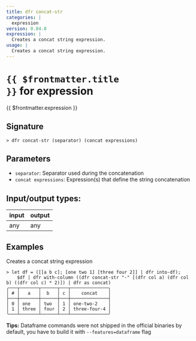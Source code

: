 ```yaml
---
title: dfr concat-str
categories: |
  expression
version: 0.84.0
expression: |
  Creates a concat string expression.
usage: |
  Creates a concat string expression.
---
```


# <code>{{ $frontmatter.title }}</code> for expression

<div class='command-title'>{{ $frontmatter.expression }}</div>

## Signature

```> dfr concat-str (separator) (concat expressions)```

## Parameters

 -  `separator`: Separator used during the concatenation
 -  `concat expressions`: Expression(s) that define the string concatenation


## Input/output types:

| input | output |
| ----- | ------ |
| any   | any    |

## Examples

Creates a concat string expression
```shell
> let df = ([[a b c]; [one two 1] [three four 2]] | dfr into-df);
    $df | dfr with-column ((dfr concat-str "-" [(dfr col a) (dfr col b) ((dfr col c) * 2)]) | dfr as concat)
╭───┬───────┬──────┬───┬──────────────╮
│ # │   a   │  b   │ c │    concat    │
├───┼───────┼──────┼───┼──────────────┤
│ 0 │ one   │ two  │ 1 │ one-two-2    │
│ 1 │ three │ four │ 2 │ three-four-4 │
╰───┴───────┴──────┴───┴──────────────╯

```


**Tips:** Dataframe commands were not shipped in the official binaries by default, you have to build it with `--features=dataframe` flag